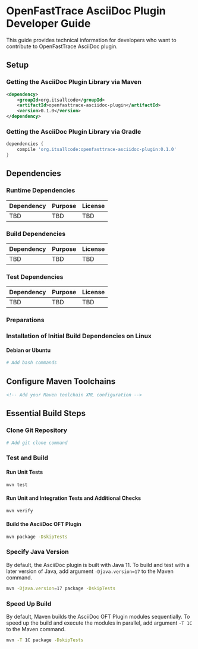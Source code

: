 # OpenFastTrace AsciiDoc Plugin Developer Guide

This guide provides technical information for developers who want to contribute to OpenFastTrace AsciiDoc plugin.

## Setup

### Getting the AsciiDoc Plugin Library via Maven

```xml
<dependency>
    <groupId>org.itsallcode</groupId>
    <artifactId>openfasttrace-asciidoc-plugin</artifactId>
    <version>0.1.0</version>
</dependency>
```

### Getting the AsciiDoc Plugin Library via Gradle

```groovy
dependencies {
    compile 'org.itsallcode:openfasttrace-asciidoc-plugin:0.1.0'
}
```

## Dependencies

### Runtime Dependencies

| Dependency | Purpose | License |
|------------|---------|---------|
| TBD        | TBD     | TBD     |

### Build Dependencies

| Dependency | Purpose | License |
|------------|---------|---------|
| TBD        | TBD     | TBD     |

### Test Dependencies

| Dependency | Purpose | License |
|------------|---------|---------|
| TBD        | TBD     | TBD     |

### Preparations

<!-- Description -->

### Installation of Initial Build Dependencies on Linux

#### Debian or Ubuntu

```bash
# Add bash commands
```

## Configure Maven Toolchains

```xml
<!-- Add your Maven toolchain XML configuration -->
```

## Essential Build Steps

### Clone Git Repository

```bash
# Add git clone command
```
### Test and Build

#### Run Unit Tests

```bash
mvn test
```

#### Run Unit and Integration Tests and Additional Checks

```bash
mvn verify
```

#### Build the AsciiDoc OFT Plugin

```bash
mvn package -DskipTests
```

### Specify Java Version

By default, the AsciiDoc plugin is built with Java 11. To build and test with a later version of Java, add argument `-Djava.version=17` to the Maven command.

```bash
mvn -Djava.version=17 package -DskipTests
```

### Speed Up Build

By default, Maven builds the AsciiDoc OFT Plugin modules sequentially. To speed up the build and execute the modules in parallel, add argument `-T 1C` to the Maven command.

```bash
mvn -T 1C package -DskipTests
```

<!-- Continue with the rest of the sections... -->
